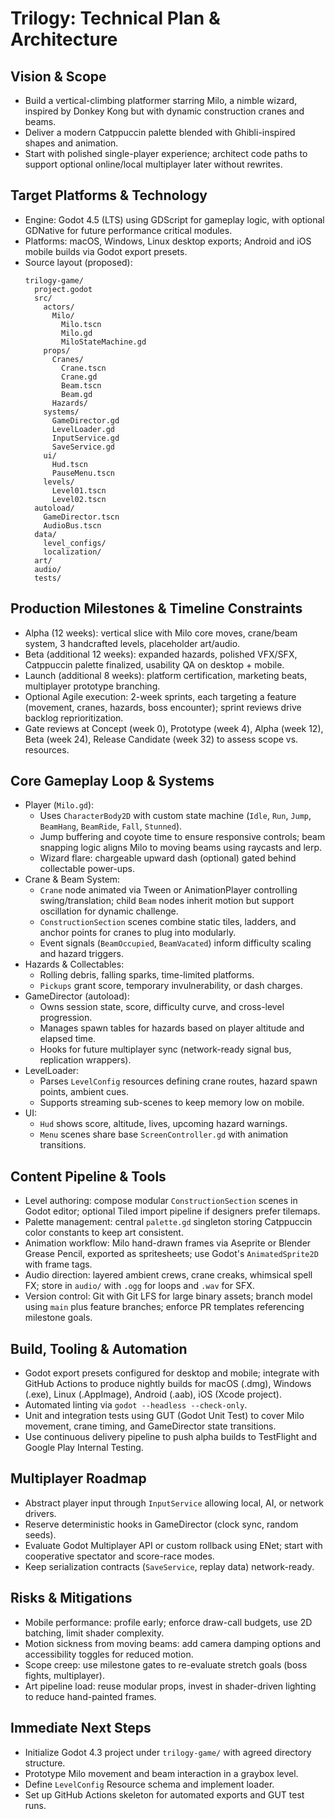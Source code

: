 # Trilogy: Technical Plan & Architecture

## Vision & Scope
- Build a vertical-climbing platformer starring Milo, a nimble wizard, inspired by Donkey Kong but with dynamic construction cranes and beams.
- Deliver a modern Catppuccin palette blended with Ghibli-inspired shapes and animation.
- Start with polished single-player experience; architect code paths to support optional online/local multiplayer later without rewrites.

## Target Platforms & Technology
- Engine: Godot 4.5 (LTS) using GDScript for gameplay logic, with optional GDNative for future performance critical modules.
- Platforms: macOS, Windows, Linux desktop exports; Android and iOS mobile builds via Godot export presets.
- Source layout (proposed):
  ```
  trilogy-game/
    project.godot
    src/
      actors/
        Milo/
          Milo.tscn
          Milo.gd
          MiloStateMachine.gd
      props/
        Cranes/
          Crane.tscn
          Crane.gd
          Beam.tscn
          Beam.gd
        Hazards/
      systems/
        GameDirector.gd
        LevelLoader.gd
        InputService.gd
        SaveService.gd
      ui/
        Hud.tscn
        PauseMenu.tscn
      levels/
        Level01.tscn
        Level02.tscn
    autoload/
      GameDirector.tscn
      AudioBus.tscn
    data/
      level_configs/
      localization/
    art/
    audio/
    tests/
  ```

## Production Milestones & Timeline Constraints
- Alpha (12 weeks): vertical slice with Milo core moves, crane/beam system, 3 handcrafted levels, placeholder art/audio.
- Beta (additional 12 weeks): expanded hazards, polished VFX/SFX, Catppuccin palette finalized, usability QA on desktop + mobile.
- Launch (additional 8 weeks): platform certification, marketing beats, multiplayer prototype branching.
- Optional Agile execution: 2-week sprints, each targeting a feature (movement, cranes, hazards, boss encounter); sprint reviews drive backlog reprioritization.
- Gate reviews at Concept (week 0), Prototype (week 4), Alpha (week 12), Beta (week 24), Release Candidate (week 32) to assess scope vs. resources.

## Core Gameplay Loop & Systems
- Player (`Milo.gd`):
  - Uses `CharacterBody2D` with custom state machine (`Idle`, `Run`, `Jump`, `BeamHang`, `BeamRide`, `Fall`, `Stunned`).
  - Jump buffering and coyote time to ensure responsive controls; beam snapping logic aligns Milo to moving beams using raycasts and lerp.
  - Wizard flare: chargeable upward dash (optional) gated behind collectable power-ups.
- Crane & Beam System:
  - `Crane` node animated via Tween or AnimationPlayer controlling swing/translation; child `Beam` nodes inherit motion but support oscillation for dynamic challenge.
  - `ConstructionSection` scenes combine static tiles, ladders, and anchor points for cranes to plug into modularly.
  - Event signals (`BeamOccupied`, `BeamVacated`) inform difficulty scaling and hazard triggers.
- Hazards & Collectables:
  - Rolling debris, falling sparks, time-limited platforms.
  - `Pickups` grant score, temporary invulnerability, or dash charges.
- GameDirector (autoload):
  - Owns session state, score, difficulty curve, and cross-level progression.
  - Manages spawn tables for hazards based on player altitude and elapsed time.
  - Hooks for future multiplayer sync (network-ready signal bus, replication wrappers).
- LevelLoader:
  - Parses `LevelConfig` resources defining crane routes, hazard spawn points, ambient cues.
  - Supports streaming sub-scenes to keep memory low on mobile.
- UI:
  - `Hud` shows score, altitude, lives, upcoming hazard warnings.
  - `Menu` scenes share base `ScreenController.gd` with animation transitions.

## Content Pipeline & Tools
- Level authoring: compose modular `ConstructionSection` scenes in Godot editor; optional Tiled import pipeline if designers prefer tilemaps.
- Palette management: central `palette.gd` singleton storing Catppuccin color constants to keep art consistent.
- Animation workflow: Milo hand-drawn frames via Aseprite or Blender Grease Pencil, exported as spritesheets; use Godot's `AnimatedSprite2D` with frame tags.
- Audio direction: layered ambient crews, crane creaks, whimsical spell FX; store in `audio/` with `.ogg` for loops and `.wav` for SFX.
- Version control: Git with Git LFS for large binary assets; branch model using `main` plus feature branches; enforce PR templates referencing milestone goals.

## Build, Tooling & Automation
- Godot export presets configured for desktop and mobile; integrate with GitHub Actions to produce nightly builds for macOS (.dmg), Windows (.exe), Linux (.AppImage), Android (.aab), iOS (Xcode project).
- Automated linting via `godot --headless --check-only`.
- Unit and integration tests using GUT (Godot Unit Test) to cover Milo movement, crane timing, and GameDirector state transitions.
- Use continuous delivery pipeline to push alpha builds to TestFlight and Google Play Internal Testing.

## Multiplayer Roadmap
- Abstract player input through `InputService` allowing local, AI, or network drivers.
- Reserve deterministic hooks in GameDirector (clock sync, random seeds).
- Evaluate Godot Multiplayer API or custom rollback using ENet; start with cooperative spectator and score-race modes.
- Keep serialization contracts (`SaveService`, replay data) network-ready.

## Risks & Mitigations
- Mobile performance: profile early; enforce draw-call budgets, use 2D batching, limit shader complexity.
- Motion sickness from moving beams: add camera damping options and accessibility toggles for reduced motion.
- Scope creep: use milestone gates to re-evaluate stretch goals (boss fights, multiplayer).
- Art pipeline load: reuse modular props, invest in shader-driven lighting to reduce hand-painted frames.

## Immediate Next Steps
- Initialize Godot 4.3 project under `trilogy-game/` with agreed directory structure.
- Prototype Milo movement and beam interaction in a graybox level.
- Define `LevelConfig` Resource schema and implement loader.
- Set up GitHub Actions skeleton for automated exports and GUT test runs.

